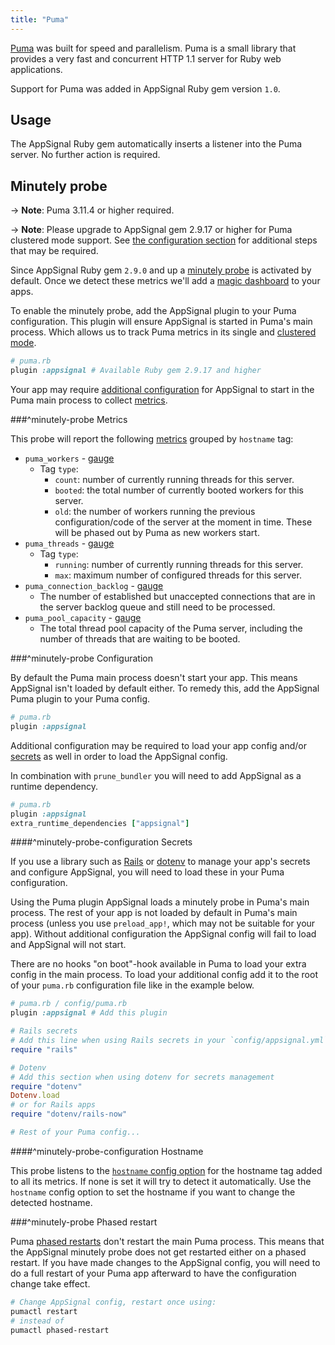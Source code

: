 ```yaml
---
title: "Puma"
---
```


[Puma](http://puma.io/) was built for speed and parallelism. Puma is a small library that provides a very fast and concurrent HTTP 1.1 server for Ruby web applications.

Support for Puma was added in AppSignal Ruby gem version `1.0`.

## Usage

The AppSignal Ruby gem automatically inserts a listener into the Puma server. No further action is required.

## Minutely probe

-> **Note**: Puma 3.11.4 or higher required.

-> **Note**: Please upgrade to AppSignal gem 2.9.17 or higher for Puma clustered mode support. See [the configuration section](#minutely-probe-clustered-mode-configuration) for additional steps that may be required.

Since AppSignal Ruby gem `2.9.0` and up a [minutely probe](/ruby/instrumentation/minutely-probes.html) is activated by default. Once we detect these metrics we'll add a [magic dashboard](https://blog.appsignal.com/2019/03/27/magic-dashboards.html) to your apps.

To enable the minutely probe, add the AppSignal plugin to your Puma configuration. This plugin will ensure AppSignal is started in Puma's main process. Which allows us to track Puma metrics in its single and [clustered mode][clustered mode].

```ruby
# puma.rb
plugin :appsignal # Available Ruby gem 2.9.17 and higher
```

Your app may require [additional configuration](#minutely-probe-configuration) for AppSignal to start in the Puma main process to collect [metrics](#minutely-probe-metrics).

###^minutely-probe Metrics

This probe will report the following [metrics](/metrics/custom.html) grouped by `hostname` tag:

- `puma_workers` - [gauge](/metrics/custom.html#gauge)
  - Tag `type`:
      - `count`: number of currently running threads for this server.
      - `booted`: the total number of currently booted workers for this server.
      - `old`: the number of workers running the previous configuration/code of the server at the moment in time. These will be phased out by Puma as new workers start.
- `puma_threads` - [gauge](/metrics/custom.html#gauge)
  - Tag `type`:
      - `running`: number of currently running threads for this server.
      - `max`: maximum number of configured threads for this server.
- `puma_connection_backlog` - [gauge](/metrics/custom.html#gauge)
  - The number of established but unaccepted connections that are in the server backlog queue and still need to be processed.
- `puma_pool_capacity` - [gauge](/metrics/custom.html#gauge)
  - The total thread pool capacity of the Puma server, including the number of threads that are waiting to be booted.

###^minutely-probe Configuration

By default the Puma main process doesn't start your app. This means AppSignal isn't loaded by default either. To remedy this, add the AppSignal Puma plugin to your Puma config.

```ruby
# puma.rb
plugin :appsignal
```

Additional configuration may be required to load your app config and/or [secrets](#minutely-probe-configuration-secrets) as well in order to load the AppSignal config.

In combination with `prune_bundler` you will need to add AppSignal as a runtime dependency.

```ruby
# puma.rb
plugin :appsignal
extra_runtime_dependencies ["appsignal"]
```

####^minutely-probe-configuration Secrets

If you use a library such as [Rails](https://guides.rubyonrails.org/security.html#custom-credentials) or [dotenv](https://github.com/bkeepers/dotenv) to manage your app's secrets and configure AppSignal, you will need to load these in your Puma configuration.

Using the Puma plugin AppSignal loads a minutely probe in Puma's main process. The rest of your app is not loaded by default in Puma's main process (unless you use `preload_app!`, which may not be suitable for your app). Without additional configuration the AppSignal config will fail to load and AppSignal will not start.

There are no hooks "on boot"-hook available in Puma to load your extra config in the main process. To load your additional config add it to the root of your `puma.rb` configuration file like in the example below.

```ruby
# puma.rb / config/puma.rb
plugin :appsignal # Add this plugin

# Rails secrets
# Add this line when using Rails secrets in your `config/appsignal.yml` file.
require "rails"

# Dotenv
# Add this section when using dotenv for secrets management
require "dotenv"
Dotenv.load
# or for Rails apps
require "dotenv/rails-now"

# Rest of your Puma config...
```

####^minutely-probe-configuration Hostname

This probe listens to the [`hostname` config option](/ruby/configuration/options.html#option-hostname) for the hostname tag added to all its metrics. If none is set it will try to detect it automatically. Use the `hostname` config option to set the hostname if you want to change the detected hostname.

###^minutely-probe Phased restart

Puma [phased restarts](https://github.com/puma/puma/blob/master/docs/restart.md) don't restart the main Puma process. This means that the AppSignal minutely probe does not get restarted either on a phased restart. If you have made changes to the AppSignal config, you will need to do a full restart of your Puma app afterward to have the configuration change take effect.

```sh
# Change AppSignal config, restart once using:
pumactl restart
# instead of
pumactl phased-restart
```

[thread pool]: https://github.com/puma/puma/#thread-pool
[clustered mode]: https://github.com/puma/puma/#clustered-mode
